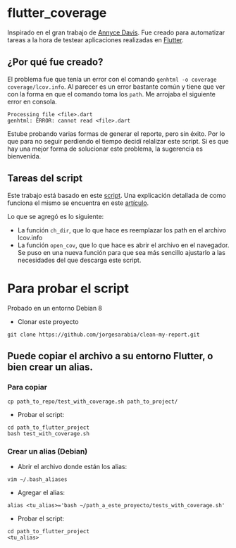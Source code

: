 # flutter_coverage
Inspirado en el gran trabajo de [Annyce Davis](https://github.com/adavis).
Fue creado para automatizar tareas a la hora de testear aplicaciones realizadas en [Flutter](https://flutter.dev/).

## ¿Por qué fue creado?
El problema fue que tenía un error con el comando `genhtml -o coverage coverage/lcov.info`.
Al parecer es un error bastante común y tiene que ver con la forma en que el comando toma los `path`.
Me arrojaba el siguiente error en consola.

```
Processing file <file>.dart
genhtml: ERROR: cannot read <file>.dart
```

Estube probando varias formas de generar el reporte, pero sin éxito. 
Por lo que para no seguir perdiendo el tiempo decidí relalizar este script. 
Si es que hay una mejor forma de solucionar este problema, la sugerencia es bienvenida.

## Tareas del script
Este trabajo está basado en este [script](https://gist.github.com/adavis/c003d435d9633253483bc64d6ffade8b). 
Una explicación detallada de como funciona el mismo se encuentra en este [artículo](http://adavis.info/2019/03/bash-scripting-for-flutter-tests-and-code-coverage-reports.html).

Lo que se agregó es lo siguiente: 
- La función `ch_dir`, que lo que hace es reemplazar los path en el archivo lcov.info
- La función `open_cov`, que lo que hace es abrir el archivo en el navegador. 
Se puso en una nueva función para que sea más sencillo ajustarlo a las necesidades del que descarga este script.

# Para probar el script

Probado en un entorno Debian 8

- Clonar este proyecto

`git clone https://github.com/jorgesarabia/clean-my-report.git`

## Puede copiar el archivo a su entorno Flutter, o bien crear un alias. 

### Para copiar

`cp path_to_repo/test_with_coverage.sh path_to_project/` 

- Probar el script:

```
cd path_to_flutter_project
bash test_with_coverage.sh
```

### Crear un alias (Debian)
- Abrir el archivo donde están los alias:

```
vim ~/.bash_aliases
```
- Agregar el alias:

```
alias <tu_alias>='bash ~/path_a_este_proyecto/tests_with_coverage.sh'
```

- Probar el script:

```
cd path_to_flutter_project
<tu_alias>
```
